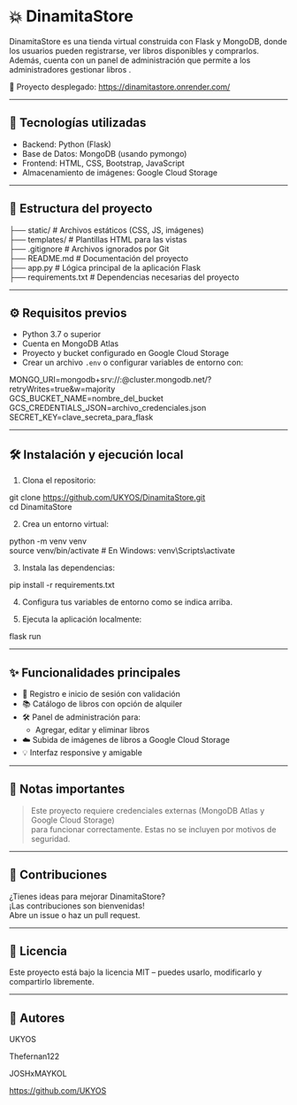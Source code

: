 # 💥 DinamitaStore

DinamitaStore es una tienda virtual construida con Flask y MongoDB, donde los usuarios pueden registrarse, ver libros disponibles y comprarlos. Además, cuenta con un panel de administración que permite a los administradores gestionar libros .

🔗 Proyecto desplegado: https://dinamitastore.onrender.com/

---

## 🚀 Tecnologías utilizadas

- Backend: Python (Flask)  
- Base de Datos: MongoDB (usando pymongo)  
- Frontend: HTML, CSS, Bootstrap, JavaScript  
- Almacenamiento de imágenes: Google Cloud Storage  

---

## 📁 Estructura del proyecto

├── static/                # Archivos estáticos (CSS, JS, imágenes)  
├── templates/             # Plantillas HTML para las vistas  
├── .gitignore             # Archivos ignorados por Git  
├── README.md              # Documentación del proyecto  
├── app.py                 # Lógica principal de la aplicación Flask  
├── requirements.txt       # Dependencias necesarias del proyecto  

---

## ⚙️ Requisitos previos

- Python 3.7 o superior  
- Cuenta en MongoDB Atlas  
- Proyecto y bucket configurado en Google Cloud Storage  
- Crear un archivo `.env` o configurar variables de entorno con:

MONGO_URI=mongodb+srv://<usuario>:<password>@cluster.mongodb.net/<db>?retryWrites=true&w=majority  
GCS_BUCKET_NAME=nombre_del_bucket  
GCS_CREDENTIALS_JSON=archivo_credenciales.json  
SECRET_KEY=clave_secreta_para_flask  

---

## 🛠️ Instalación y ejecución local

1. Clona el repositorio:

git clone https://github.com/UKYOS/DinamitaStore.git  
cd DinamitaStore  

2. Crea un entorno virtual:

python -m venv venv  
source venv/bin/activate     # En Windows: venv\Scripts\activate  

3. Instala las dependencias:

pip install -r requirements.txt  

4. Configura tus variables de entorno como se indica arriba.

5. Ejecuta la aplicación localmente:

flask run  

---

## ✨ Funcionalidades principales

- 🔐 Registro e inicio de sesión con validación  
- 📚 Catálogo de libros con opción de alquiler  
- 🛠️ Panel de administración para:  
  - Agregar, editar y eliminar libros  
 - ☁️ Subida de imágenes de libros a Google Cloud Storage  
- 💡 Interfaz responsive y amigable  

---

## 📌 Notas importantes

> Este proyecto requiere credenciales externas (MongoDB Atlas y Google Cloud Storage)  
> para funcionar correctamente. Estas no se incluyen por motivos de seguridad.  

---

## 🤝 Contribuciones

¿Tienes ideas para mejorar DinamitaStore?  
¡Las contribuciones son bienvenidas!  
Abre un issue o haz un pull request.

---

## 📄 Licencia

Este proyecto está bajo la licencia MIT – puedes usarlo, modificarlo y compartirlo libremente.

---

## 👤 Autores

UKYOS

Thefernan122

JOSHxMAYKOL


https://github.com/UKYOS
